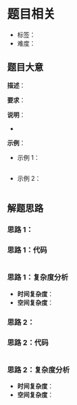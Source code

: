 # 题目相关

- 标签：
- 难度：

## 题目大意

**描述**：

**要求**：

**说明**：

- 

**示例**：

- 示例 1：

```python
```

- 示例 2：

```python
```

## 解题思路

### 思路 1：



### 思路 1：代码

```python

```

### 思路 1：复杂度分析

- **时间复杂度**：
- **空间复杂度**：

### 思路 2：



### 思路 2：代码

```python

```

### 思路 2：复杂度分析

- **时间复杂度**：
- **空间复杂度**：